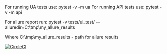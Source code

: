 
For running UA tests use: pytest -v -m ua
For running API tests use: pytest -v -m api

For allure report run:
pytest -v tests/ui_test/ --alluredir=C:\\tmp\\my_allure_results

Where C:\\tmp\\my_allure_results  - path  for allure results

[![CircleCI](https://circleci.com/gh/skovalenkoLohika/SSP_Python.svg?style=svg)](https://circleci.com/gh/skovalenkoLohika/SSP_Python)